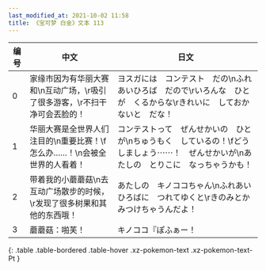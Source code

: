 ```yaml
---
last_modified_at: 2021-10-02 11:58
title: 《宝可梦 白金》文本 113
---
```

| 编号 | 中文 | 日文 |
| ---- | ---- | ---- |
| 0 | 家缘市因为有华丽大赛和\n互动广场，\r吸引了很多游客，\r不扫干净可会丟脸的！ | ヨスガには　コンテスト　だの\nふれあいひろば　だので\rいろんな　ひとが　くるからな\rきれいに　しておかないと　だな！ |
| 1 | 华丽大赛是全世界人们注目的\n重要比赛！\f怎么办……！\n会被全世界的人看着！ | コンテストって　ぜんせかいの　ひとが\nちゅうもく　しているの！\fどうしましょう⋯⋯！　ぜんせかいが\nあたしの　とりこに　なっちゃうかも！ |
| 2 | 带着我的小蘑蘑菇\n去互动广场散步的时候，\r发现了很多树果和其他的东西哦！ | あたしの　キノココちゃん\nふれあいひろばに　つれてゆくと\rきのみとか　みつけちゃうんだよ！ |
| 3 | 蘑蘑菇：啪芙！ | キノココ『ぽふぁー！ |
{: .table .table-bordered .table-hover .xz-pokemon-text .xz-pokemon-text-Pt }